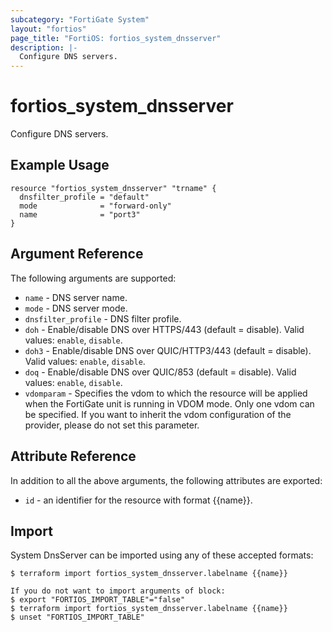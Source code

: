 ```yaml
---
subcategory: "FortiGate System"
layout: "fortios"
page_title: "FortiOS: fortios_system_dnsserver"
description: |-
  Configure DNS servers.
---
```


# fortios_system_dnsserver
Configure DNS servers.

## Example Usage

```hcl
resource "fortios_system_dnsserver" "trname" {
  dnsfilter_profile = "default"
  mode              = "forward-only"
  name              = "port3"
}
```

## Argument Reference

The following arguments are supported:

* `name` - DNS server name.
* `mode` - DNS server mode.
* `dnsfilter_profile` - DNS filter profile.
* `doh` - Enable/disable DNS over HTTPS/443 (default = disable). Valid values: `enable`, `disable`.
* `doh3` - Enable/disable DNS over QUIC/HTTP3/443 (default = disable). Valid values: `enable`, `disable`.
* `doq` - Enable/disable DNS over QUIC/853 (default = disable). Valid values: `enable`, `disable`.
* `vdomparam` - Specifies the vdom to which the resource will be applied when the FortiGate unit is running in VDOM mode. Only one vdom can be specified. If you want to inherit the vdom configuration of the provider, please do not set this parameter.


## Attribute Reference

In addition to all the above arguments, the following attributes are exported:
* `id` - an identifier for the resource with format {{name}}.

## Import

System DnsServer can be imported using any of these accepted formats:
```
$ terraform import fortios_system_dnsserver.labelname {{name}}

If you do not want to import arguments of block:
$ export "FORTIOS_IMPORT_TABLE"="false"
$ terraform import fortios_system_dnsserver.labelname {{name}}
$ unset "FORTIOS_IMPORT_TABLE"
```
